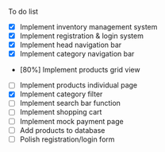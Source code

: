 To do list

- [x] Implement inventory management system
- [x] Implement registration & login system
- [x] Implement head navigation bar
- [x] Implement category navigation bar
- [80%] Implement products grid view
- [ ] Implement products individual page
- [x] Implement category filter
- [ ] Implement search bar function
- [ ] Implement shopping cart
- [ ] Implement mock payment page
- [ ] Add products to database
- [ ] Polish registration/login form